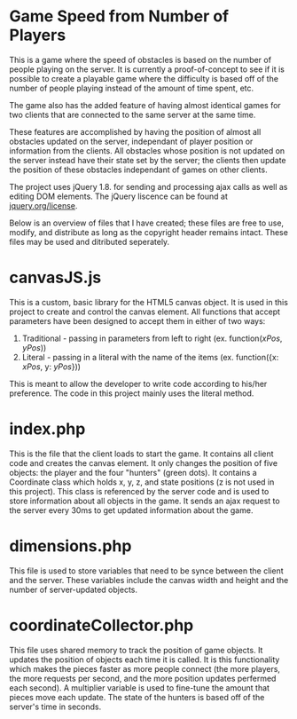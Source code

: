Game Speed from Number of Players
======================

This is a game where the speed of obstacles is based on the number of people playing on the server. It is currently a proof-of-concept to see if it is possible to create a playable game where the difficulty is based off of the number of people playing instead of the amount of time spent, etc.

The game also has the added feature of having almost identical games for two clients that are connected to the same server at the same time.

These features are accomplished by having the position of almost all obstacles updated on the server, independant of player position or information from the clients. All obstacles whose position is not updated on the server instead have their state set by the server; the clients then update the position of these obstacles independant of games on other clients.

The project uses jQuery 1.8. for sending and processing ajax calls as well as editing DOM elements. The jQuery liscence can be found at [jquery.org/license](http://jquery.org/license).

Below is an overview of files that I have created; these files are free to use, modify, and distribute as long as the copyright header remains intact. These files may be used and ditributed seperately.

canvasJS.js
======================

This is a custom, basic library for the HTML5 canvas object. It is used in this project to create and control the canvas element. All functions that accept parameters have been designed to accept them in either of two ways:
  1) Traditional - passing in parameters from left to right (ex. function(*xPos*, *yPos*))
  2) Literal - passing in a literal with the name of the items (ex. function({x: *xPos*, y: *yPos*}))

This is meant to allow the developer to write code according to his/her preference. The code in this project mainly uses the literal method.

index.php
======================

This is the file that the client loads to start the game. It contains all client code and creates the canvas element. It only changes the position of five objects: the player and the four "hunters" (green dots). It contains a Coordinate class which holds x, y, z, and state positions (z is not used in this project). This class is referenced by the server code and is used to store information about all objects in the game. It sends an ajax request to the server every 30ms to get updated information about the game.

dimensions.php
======================

This file is used to store variables that need to be synce between the client and the server. These variables include the canvas width and height and the number of server-updated objects.

coordinateCollector.php
======================

This file uses shared memory to track the position of game objects. It updates the position of objects each time it is called. It is this functionality which makes the pieces faster as more people connect (the more players, the more requests per second, and the more position updates perfermed each second). A multiplier variable is used to fine-tune the amount that pieces move each update. The state of the hunters is based off of the server's time in seconds.
